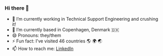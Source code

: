 ### Hi there 👋

- 🔭 I’m currently working in Technical Support Engineering and crushing it!
- 🌱 I’m currently based in Copenhagen, Denmark 🇩🇰
- 😄 Pronouns: they/them
- ⚡ Fun fact: I've visited 46 countries 🌎 🌍 🌏
- 📫 How to reach me: [LinkedIn](https://www.linkedin.com/in/piotrrajewicz/)
<!--
**astropedrito/astropedrito** is a ✨ _special_ ✨ repository because its `README.md` (this file) appears on your GitHub profile.

Here are some ideas to get you started:

- 🔭 I’m currently working on ...
- 🌱 I’m currently learning ...
- 👯 I’m looking to collaborate on ...
- 🤔 I’m looking for help with ...
- 💬 Ask me about ...
- 📫 How to reach me: ...
- 😄 Pronouns: ...
- ⚡ Fun fact: ...
-->
